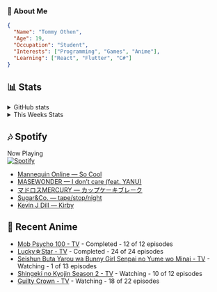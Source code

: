 ### 👋 About Me
```json
{
  "Name": "Tommy Othen",
  "Age": 19,
  "Occupation": "Student",
  "Interests": ["Programming", "Games", "Anime"],
  "Learning": ["React", "Flutter", "C#"]
}
```

## 📊 Stats
<details>
  <summary>GitHub stats</summary>
  <a href="https://github.com/anuraghazra/github-readme-stats">
    <img src="https://github-readme-stats.vercel.app/api?username=DaSushiAsian&show_icons=true&count_private=true&hide=prs,issues">
  </a>
</details>

<details>
  <summary>This Weeks Stats</summary>
  <a href="https://github.com/anuraghazra/github-readme-stats">
    <img src="https://github-readme-stats.vercel.app/api/wakatime?username=DaSushiAsian&cache_seconds=1800&custom_title=Top Languages">
  </a>
</details>

## 🎶 Spotify
Now Playing\
[![Spotify](https://novatorem-dasushiasian.vercel.app/api/spotify)](https://open.spotify.com/user/g90805640970)
<!-- LASTFM:START -->
* [Mannequin Online — So Cool](https://www.last.fm/music/Mannequin+Online/_/So+Cool)
* [MASEWONDER — I don’t care (feat. YANU)](https://www.last.fm/music/MASEWONDER/_/I+don%E2%80%99t+care+(feat.+YANU))
* [マドロスMERCURY — カップケーキブレーク](https://www.last.fm/music/%E3%83%9E%E3%83%89%E3%83%AD%E3%82%B9MERCURY/_/%E3%82%AB%E3%83%83%E3%83%97%E3%82%B1%E3%83%BC%E3%82%AD%E3%83%96%E3%83%AC%E3%83%BC%E3%82%AF)
* [Sugar&Co. — tape/stop/night](https://www.last.fm/music/Sugar&Co./_/tape%2Fstop%2Fnight)
* [Kevin J Dill — Kirby](https://www.last.fm/music/Kevin+J+Dill/_/Kirby)<!-- LASTFM:END -->

## 🗻 Recent Anime
<!-- ANIME-LIST:START -->
* [Mob Psycho 100 - TV](https://myanimelist.net/anime/32182/Mob_Psycho_100) - Completed - 12 of 12 episodes
* [Lucky☆Star - TV](https://myanimelist.net/anime/1887/Lucky☆Star) - Completed - 24 of 24 episodes
* [Seishun Buta Yarou wa Bunny Girl Senpai no Yume wo Minai - TV](https://myanimelist.net/anime/37450/Seishun_Buta_Yarou_wa_Bunny_Girl_Senpai_no_Yume_wo_Minai) - Watching - 1 of 13 episodes
* [Shingeki no Kyojin Season 2 - TV](https://myanimelist.net/anime/25777/Shingeki_no_Kyojin_Season_2) - Watching - 10 of 12 episodes
* [Guilty Crown - TV](https://myanimelist.net/anime/10793/Guilty_Crown) - Watching - 18 of 22 episodes<!-- ANIME-LIST:END -->
